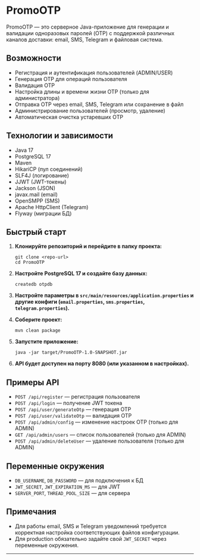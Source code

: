 # PromoOTP

PromoOTP — это серверное Java-приложение для генерации и валидации одноразовых паролей (OTP) с поддержкой различных каналов доставки: email, SMS, Telegram и файловая система.

## Возможности

- Регистрация и аутентификация пользователей (ADMIN/USER)
- Генерация OTP для операций пользователя
- Валидация OTP
- Настройка длины и времени жизни OTP (только для администратора)
- Отправка OTP через email, SMS, Telegram или сохранение в файл
- Администрирование пользователей (просмотр, удаление)
- Автоматическая очистка устаревших OTP

## Технологии и зависимости

- Java 17
- PostgreSQL 17
- Maven
- HikariCP (пул соединений)
- SLF4J (логирование)
- JJWT (JWT-токены)
- Jackson (JSON)
- javax.mail (email)
- OpenSMPP (SMS)
- Apache HttpClient (Telegram)
- Flyway (миграции БД)

## Быстрый старт

1. **Клонируйте репозиторий и перейдите в папку проекта:**
   ```
   git clone <repo-url>
   cd PromoOTP
   ```

2. **Настройте PostgreSQL 17 и создайте базу данных:**
   ```
   createdb otpdb
   ```

3. **Настройте параметры в `src/main/resources/application.properties` и другие конфиги (`email.properties`, `sms.properties`, `telegram.properties`).**

4. **Соберите проект:**
   ```
   mvn clean package
   ```

5. **Запустите приложение:**
   ```
   java -jar target/PromoOTP-1.0-SNAPSHOT.jar
   ```

6. **API будет доступен на порту 8080 (или указанном в настройках).**

## Примеры API

- `POST /api/register` — регистрация пользователя
- `POST /api/login` — получение JWT токена
- `POST /api/user/generateOtp` — генерация OTP
- `POST /api/user/validateOtp` — валидация OTP
- `POST /api/admin/config` — изменение настроек OTP (только для ADMIN)
- `GET /api/admin/users` — список пользователей (только для ADMIN)
- `POST /api/admin/deleteUser` — удаление пользователя (только для ADMIN)

## Переменные окружения

- `DB_USERNAME`, `DB_PASSWORD` — для подключения к БД
- `JWT_SECRET`, `JWT_EXPIRATION_MS` — для JWT
- `SERVER_PORT`, `THREAD_POOL_SIZE` — для сервера

## Примечания

- Для работы email, SMS и Telegram уведомлений требуется корректная настройка соответствующих файлов конфигурации.
- Для production обязательно задайте свой `JWT_SECRET` через переменные окружения.

---
